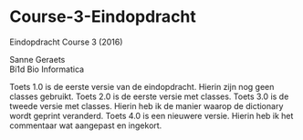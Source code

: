 # Course-3-Eindopdracht
Eindopdracht Course 3 (2016)

Sanne Geraets <br />
Bi1d
Bio Informatica

Toets 1.0 is de eerste versie van de eindopdracht. Hierin zijn nog geen classes gebruikt.
Toets 2.0 is de eerste versie met classes.
Toets 3.0 is de tweede versie met classes. Hierin heb ik de manier waarop de dictionary wordt geprint veranderd.
Toets 4.0 is een nieuwere versie. Hierin heb ik het commentaar wat aangepast en ingekort.
